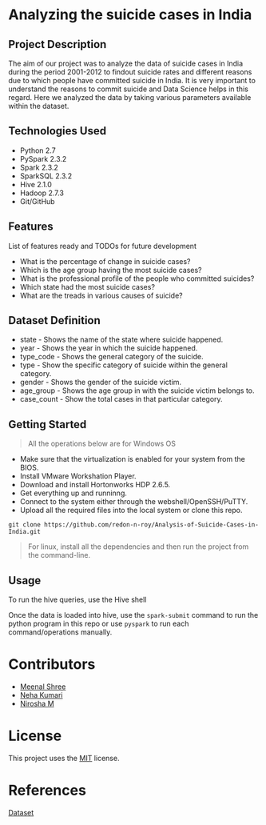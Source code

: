 # Analyzing the suicide cases in India

## Project Description

The aim of our project was to analyze the data of suicide cases in India during the period 2001-2012 to findout suicide rates and different reasons due to which people have committed suicide in India. It is very important to understand the reasons to commit suicide and Data Science helps in this regard. Here we analyzed the data by taking various parameters available within the dataset.


## Technologies Used

* Python 2.7
* PySpark 2.3.2
* Spark 2.3.2
* SparkSQL 2.3.2
* Hive 2.1.0
* Hadoop 2.7.3
* Git/GitHub  

## Features

List of features ready and TODOs for future development

* What is the percentage of change in suicide cases?
* Which is the age group having the most suicide cases?
* What is the professional profile of the people who committed suicides?
* Which state had the most suicide cases?
* What are the treads in various causes of suicide?

## Dataset Definition

* state - Shows the name of the state where suicide happened.
* year - Shows the year in which the suicide happened.
* type_code - Shows the general category of the suicide.
* type - Show the specific category of suicide within the general category.
* gender - Shows the gender of the suicide victim.
* age_group - Shows the age group in with the suicide victim belongs to.
* case_count - Show the total cases in that particular category.

## Getting Started

> All the operations below are for Windows OS
   
* Make sure that the virtualization is enabled for your system from the BIOS.
* Install VMware Workshation Player.
* Download and install Hortonworks HDP 2.6.5.
* Get everything up and runninng.
* Connect to the system either through the webshell/OpenSSH/PuTTY.
* Upload all the required files into the local system or clone this repo.

```
git clone https://github.com/redon-n-roy/Analysis-of-Suicide-Cases-in-India.git
```


> For linux, install all the dependencies and then run the project from the command-line.

## Usage

To run the hive queries, use the Hive shell

Once the data is loaded into hive, use the `spark-submit` command to run the python program in this repo or use `pyspark` to run each command/operations manually.

# Contributors

* [Meenal Shree](https://github.com/meenal-shree)
* [Neha Kumari](https://github.com/nkneha)
* [Nirosha M](https://github.com/Niroshamurugan)

# License

 This project uses the [MIT](./LICENSE) license.

# References
 [Dataset](https://www.kaggle.com/rajanand/suicides-in-india)
